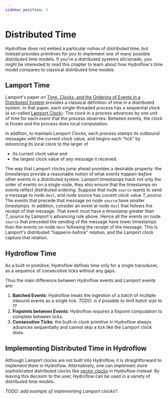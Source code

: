 ```yaml
---
sidebar_position: 3
---
```


# Distributed Time
Hydroflow does not embed a particular notion of distributed time, but instead provides primitives for 
you to implement one of many possible distributed time models. If you're a distributed systems aficionado, you might
be interested to read this chapter to learn about how Hydroflow's time model compares to classical distributed time models.

## Lamport Time
Lamport's paper on [Time, Clocks, and the Ordering of Events in a Distributed System](https://lamport.azurewebsites.net/pubs/time-clocks.pdf) provides a classical definition of time in a distributed system. In that paper, each single-threaded *process* has a sequential clock (a so-called [Lamport Clock](https://en.wikipedia.org/wiki/Lamport_timestamp)). The clock in a process advances by one unit of time for each *event* that the process observes. Between events, the clock is frozen and the process does local computation.

In addition, to maintain Lamport Clocks, each process stamps its outbound messages with the current clock value, and begins each "tick" by *advancing* its local clock to the larger of 

- its current clock value and 
- the largest clock value of any message it received. 

The way that Lamport clocks jump ahead provides a desirable property: the timestamps provide a reasonable notion of what events *happen-before* other events in a distributed system.
Lamport timestamps track not only the order of events on a single node, they also ensure that the timestamps on events reflect distributed ordering. Suppose that node `source` wants to send a message to node `dest`, and node source has current clock value *T_source*. The events that precede that message on node `source` have smaller timestamps. In addition, consider an event at node `dest` that follows the receipt of that message. That event must have a timestamp greater than *T_source* by Lamport's advancing rule above. Hence all the events on node `source` that preceded the sending of the message have lower timestamps than the events on node `dest` following the receipt of the message. This is Lamport's distributed "happens-before" relation, and the Lamport clock capture that relation.

## Hydroflow Time
As a built-in primitive, Hydroflow defines time only for a single transducer, as a sequence of consecutive ticks without any gaps. 

Thus the main difference between Hydroflow events and Lamport events are:

1. **Batched Events**: Hydroflow treats the ingestion of a batch of multiple inbound events as a single tick. *TODO: is it possible to limit batch size to 1?* 
2. **Fixpoints between Events**: Hydroflow *requires* a fixpoint computation to complete between ticks.
3. **Consecutive Ticks**: the built-in clock primitive in Hydroflow always advances sequentially and cannot skip a tick like the Lamport clock does.

## Implementing Distributed Time in Hydroflow

Although Lamport clocks are not built into Hydroflow, it is straightforward to implement them in Hydroflow. Alternatively, one can implement more sophisticated distributed clocks like [vector clocks](https://en.wikipedia.org/wiki/Vector_clock) in Hydroflow instead. By leaving this decision to the user, Hydroflow can be used in a variety of distributed time models.

*TODO: add example of implementing Lamport clocks?*.